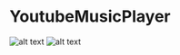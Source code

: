 # YoutubeMusicPlayer
![alt text](https://i.imgur.com/W34jCaN.png)
![alt text](https://i.imgur.com/K8fwkf8.jpg)


